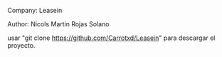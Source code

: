 Company: Leasein

Author: Nicols Martin Rojas Solano

usar "git clone https://github.com/Carrotxd/Leasein" para descargar el proyecto.

